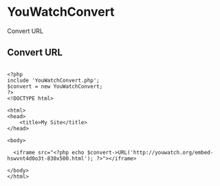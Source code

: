 # YouWatchConvert
Convert URL


Convert URL
------------

```

<?php
include 'YouWatchConvert.php';
$convert = new YouWatchConvert;
?>
<!DOCTYPE html>

<html>
<head>
    <title>My Site</title>
</head>

<body>

  <iframe src="<?php echo $convert->URL('http://youwatch.org/embed-hswvnt4d0o3t-830x500.html'); ?>"></iframe>

</body>
</html>


```
